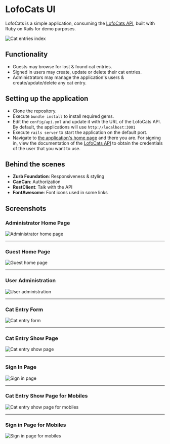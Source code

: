 # LofoCats UI

LofoCats is a simple application, consuming the [LofoCats API](https://github.com/iridakos/lofocats_api), built with Ruby on Rails for demo purposes.

![Cat entries index](https://3.bp.blogspot.com/-6KEEbALF9c8/VgLFrtF5hoI/AAAAAAAABcI/_QbpgDMU-1c/s1600/cat-entries-index.png)

## Functionality

* Guests may browse for lost & found cat entries.
* Signed in users may create, update or delete their cat entries.
* Administrators may manage the application's users & create/update/delete any cat entry.

## Setting up the application

* Clone the repository.
* Execute <code>bundle install</code> to install required gems.
* Edit the <code>config/api.yml</code> and update it with the URL of the LofoCats API. By default, the applications will use <code>http://localhost:3001</code>
* Execute <code>rails server</code> to start the application on the default port.
* Navigate to [the application's home page](http://localhost:3000) and there you are. For signing in, view  the documentation of the [LofoCats API](https://github.com/iridakos/lofocats_api) to obtain the credentials of the user that you want to use.

## Behind the scenes

* **Zurb Foundation**: Responsiveness & styling
* **CanCan**: Authorization
* **RestClient**: Talk with the API
* **FontAwesome**: Font icons used in some links

## Screenshots

### Administrator Home Page

![Administrator home page](https://3.bp.blogspot.com/-5qYmXhpKK3U/VgLFrKEj6PI/AAAAAAAABcA/4MN4Q2DoNrQ/s1600/administration.png)

___

### Guest Home Page

![Guest home page](https://4.bp.blogspot.com/-ZYPlyBQxPD4/VgLFrVrq6II/AAAAAAAABcE/7H-saMqtndE/s1600/home-page.png)

___

### User Administration

![User administration](https://4.bp.blogspot.com/-lG9wkrWnsZg/VgLFrxJbM1I/AAAAAAAABcM/BPEElFJ9VXs/s1600/manage-users.png)

___

### Cat Entry Form

![Cat entry form](https://2.bp.blogspot.com/-5p3FZM9TAMo/VgLFsbX4SVI/AAAAAAAABcQ/Xo8QC4ARJCk/s1600/new-cat-entry.png)

___

### Cat Entry Show Page

![Cat entry show page](https://2.bp.blogspot.com/-msWKssP6JAM/VgLFsnma-KI/AAAAAAAABcU/GavocZB-beQ/s1600/show-cat-entry.png)

___


### Sign In Page

![Sign in page](https://3.bp.blogspot.com/-MzJWWudn7W0/VgLFtClADQI/AAAAAAAABcY/o0HBx76_-1M/s1600/sign-in.png)

___

### Cat Entry Show Page for Mobiles

![Cat entry show page for mobiles](https://2.bp.blogspot.com/-HToFMV8j9hs/VgLGVh1jNZI/AAAAAAAABc8/qoQG2o95b-U/s1600/mobile-cat-entries-index.png)

___

### Sign in Page for Mobiles

![Sign in page for mobiles](https://4.bp.blogspot.com/-8hGbaqUvHn0/VgLGVqKtNRI/AAAAAAAABc4/fe5St4o8OYc/s1600/mobile-sign-in.png)
